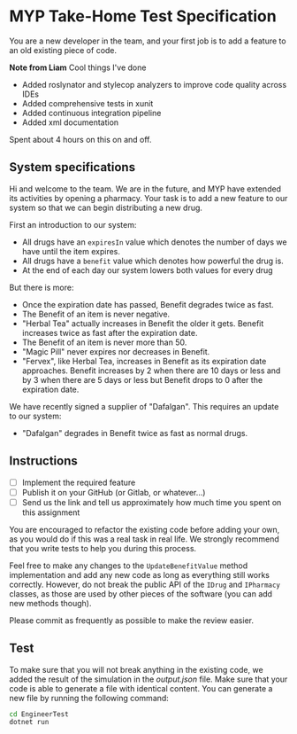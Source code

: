 # MYP Take-Home Test Specification

You are a new developer in the team, and your first job is to add a feature to an old existing piece of code.

**Note from Liam**
Cool things I've done
- Added roslynator and stylecop analyzers to improve code quality across IDEs
- Added comprehensive tests in xunit
- Added continuous integration pipeline
- Added xml documentation

Spent about 4 hours on this on and off.

## System specifications

Hi and welcome to the team. We are in the future, and MYP have extended its activities by opening a pharmacy. Your task is to add a new feature to our system so that we can begin distributing a new drug. 

First an introduction to our system:

- All drugs have an `expiresIn` value which denotes the number of days we have until the item expires.
- All drugs have a `benefit` value which denotes how powerful the drug is.
- At the end of each day our system lowers both values for every drug

But there is more:

- Once the expiration date has passed, Benefit degrades twice as fast.
- The Benefit of an item is never negative.
- "Herbal Tea" actually increases in Benefit the older it gets. Benefit increases twice as fast after the expiration date.
- The Benefit of an item is never more than 50.
- "Magic Pill" never expires nor decreases in Benefit.
- "Fervex", like Herbal Tea, increases in Benefit as its expiration date approaches. Benefit increases by 2 when there are 10 days or less and by 3 when there are 5 days or less but Benefit drops to 0 after the expiration date.

We have recently signed a supplier of "Dafalgan". This requires an update to our system:

- "Dafalgan" degrades in Benefit twice as fast as normal drugs.

## Instructions

- [ ] Implement the required feature
- [ ] Publish it on your GitHub (or Gitlab, or whatever...)
- [ ] Send us the link and tell us approximately how much time you spent on this assignment

You are encouraged to refactor the existing code before adding your own, as you would do if this was a real task in real life. We strongly recommend that you write tests to help you during this process.

Feel free to make any changes to the `UpdateBenefitValue` method implementation and add any new code as long 
as everything still works correctly. However, do not break the public API of the `IDrug` 
and `IPharmacy` classes, as those are used by other pieces of the software 
(you can add new methods though).

Please commit as frequently as possible to make the review easier.

## Test

To make sure that you will not break anything in the existing code, we added the result of the simulation in the _output.json_ file. Make sure that your code is able to generate a file with identical content. You can generate a new file by running the following command:

```sh
cd EngineerTest
dotnet run
```


